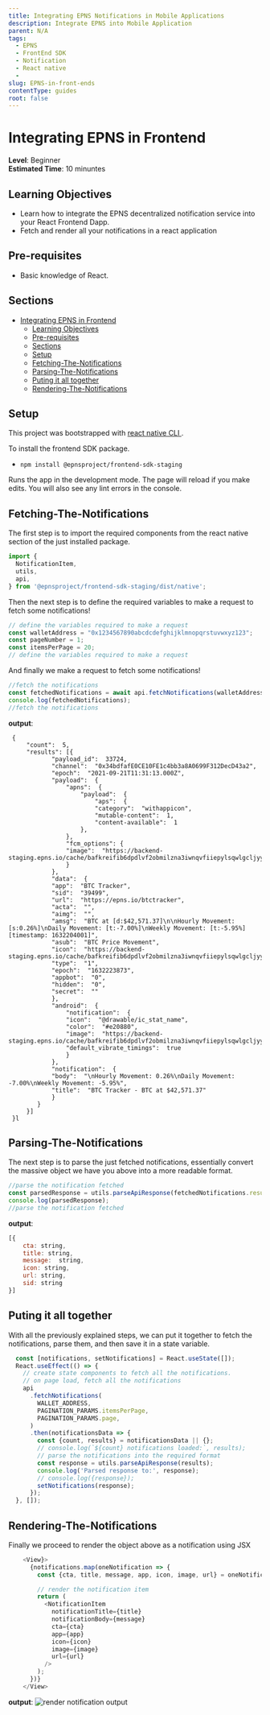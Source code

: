 ```yaml
---
title: Integrating EPNS Notifications in Mobile Applications
description: Integrate EPNS into Mobile Application
parent: N/A
tags:
  - EPNS
  - FrontEnd SDK
  - Notification
  - React native
  -
slug: EPNS-in-front-ends
contentType: guides
root: false
---
```

# Integrating EPNS in Frontend
**Level**: Beginner  
**Estimated Time**: 10 minuntes

## Learning Objectives

- Learn how to integrate the EPNS decentralized notification service into your React Frontend Dapp.
- Fetch and render all your notifications in a react application

## Pre-requisites

- Basic knowledge of React.

## Sections
- [Integrating EPNS in Frontend](#integrating-epns-in-frontend)
	- [Learning Objectives](#learning-objectives)
	- [Pre-requisites](#pre-requisites)
	- [Sections](#sections)
	- [Setup](#setup)
	- [Fetching-The-Notifications](#fetching-the-notifications)
	- [Parsing-The-Notifications](#parsing-the-notifications)
	- [Puting it all together](#puting-it-all-together)
	- [Rendering-The-Notifications](#rendering-the-notifications)

## Setup

This project was bootstrapped with [react native CLI ](https://reactnative.dev/docs/environment-setup).
 
To install the frontend SDK package.
-  `npm install @epnsproject/frontend-sdk-staging`

Runs the app in the development mode.
The page will reload if you make edits.
You will also see any lint errors in the console.


## Fetching-The-Notifications
The first step is to import the required components from the react native section of the just installed package.
```javascript
import {
  NotificationItem,
  utils,
  api,
} from '@epnsproject/frontend-sdk-staging/dist/native';
```

Then the next step is to define the required variables to make a request to fetch some notifications!
```javascript
// define the variables required to make a request
const walletAddress = "0x1234567890abcdcdefghijklmnopqrstuvwxyz123";
const pageNumber = 1;
const itemsPerPage = 20;
// define the variables required to make a request
```
And finally we make a request to fetch some notifications!
```javascript
//fetch the notifications
const fetchedNotifications = await api.fetchNotifications(walletAddress, itemsPerPage, pageNumber)
console.log(fetchedNotifications);
//fetch the notifications
```
**output**:
```
 {
	 "count":  5,
	 "results": [{
			"payload_id":  33724,
			"channel":  "0x34bdfafE0CE10FE1c4bb3a8A0699F312DecD43a2",
			"epoch":  "2021-09-21T11:31:13.000Z",
			"payload":  {
				"apns":  {
					"payload":  {
						"aps":  {
						"category":  "withappicon",
						"mutable-content":  1,
						"content-available":  1
					},	
				},
				"fcm_options": {
				"image":  "https://backend-staging.epns.io/cache/bafkreifib6dpdlvf2obmilzna3iwnqvfiiepylsqwlgcljyyzt7axpng5q.jpg"
				}
			},
			"data":  {
			"app":  "BTC Tracker",
			"sid":  "39499",
			"url":  "https://epns.io/btctracker",
			"acta":  "",
			"aimg":  "",
			"amsg":  "BTC at [d:$42,571.37]\n\nHourly Movement: [s:0.26%]\nDaily Movement: [t:-7.00%]\nWeekly Movement: [t:-5.95%][timestamp: 1632204001]",
			"asub":  "BTC Price Movement",
			"icon":  "https://backend-staging.epns.io/cache/bafkreifib6dpdlvf2obmilzna3iwnqvfiiepylsqwlgcljyyzt7axpng5q.jpg",
			"type":  "1",
			"epoch":  "1632223873",
			"appbot":  "0",
			"hidden":  "0",
			"secret":  ""
			},
			"android":  {
				"notification":  {
				"icon":  "@drawable/ic_stat_name",
				"color":  "#e20880",
				"image":  "https://backend-staging.epns.io/cache/bafkreifib6dpdlvf2obmilzna3iwnqvfiiepylsqwlgcljyyzt7axpng5q.jpg",
				"default_vibrate_timings":  true
				}
			},
			"notification":  {
			"body":  "\nHourly Movement: 0.26%\nDaily Movement: -7.00%\nWeekly Movement: -5.95%",
			"title":  "BTC Tracker - BTC at $42,571.37"
			}
		}
	 }]
 }l
```

## Parsing-The-Notifications

The next step is to parse the just fetched notifications, essentially convert the massive object we have you above into a more readable format.
```javascript
//parse the notification fetched
const parsedResponse = utils.parseApiResponse(fetchedNotifications.results);
console.log(parsedResponse);
//parse the notification fetched
```

**output**:
```javascript
[{
	cta: string,
	title: string,
	message:  string,
	icon: string,
	url: string,
	sid: string
}]
```
## Puting it all together
With all the previously explained steps, we can put it together to fetch the notifications, parse them, and then save it in a state variable.

```javascript
  const [notifications, setNotifications] = React.useState([]);
  React.useEffect(() => {
    // create state components to fetch all the notifications.
    // on page load, fetch all the notifications
    api
      .fetchNotifications(
        WALLET_ADDRESS,
        PAGINATION_PARAMS.itemsPerPage,
        PAGINATION_PARAMS.page,
      )
      .then(notificationsData => {
        const {count, results} = notificationsData || {};
        // console.log(`${count} notifications loaded:`, results);
        // parse the notifications into the required format
        const response = utils.parseApiResponse(results);
        console.log('Parsed response to:', response);
        // console.log({response});
        setNotifications(response);
      });
  }, []);
```


## Rendering-The-Notifications
Finally we proceed to render the object above as a notification using JSX
```javascript
    <View}>
      {notifications.map(oneNotification => {
        const {cta, title, message, app, icon, image, url} = oneNotification;

        // render the notification item
        return (
          <NotificationItem
            notificationTitle={title}
            notificationBody={message}
            cta={cta}
            app={app}
            icon={icon}
            image={image}
			url={url}
          />
        );
      })}
    </View>
```
 **output**:
 ![render notification output]([https://res.cloudinary.com/xand6r/image/upload/v1634632998/Screenshot_2021-10-19_at_09.27.44_wqvsia.png](https://res.cloudinary.com/xand6r/image/upload/v1634632998/Screenshot_2021-10-19_at_09.27.44_wqvsia.png))
